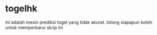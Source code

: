# togelhk
ini adalah mesin prediksi togel yang tidak akurat. tolong siapapun boleh untuk memperbarui skrip ini
